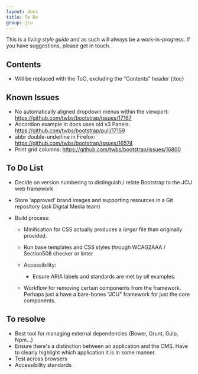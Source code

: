 ```yaml
---
layout: docs
title: To Do
group: jcu
---
```


This is a *living style guide* and as such will always be a work-in-progress.
If you have suggestions, please get in touch.

## Contents

* Will be replaced with the ToC, excluding the "Contents" header
{:toc}


## Known Issues

* No automatically aligned dropdown menus within the viewport:
  <https://github.com/twbs/bootstrap/issues/17167>
* Accordion example in docs uses old v3 Panels:
  <https://github.com/twbs/bootstrap/pull/17159>
* abbr double-underline in Firefox:
  <https://github.com/twbs/bootstrap/issues/16574>
* Print grid columns: <https://github.com/twbs/bootstrap/issues/16800>

## To Do List

* Decide on version numbering to distinguish / relate Bootstrap to the JCU web
  framework

* Store 'approved' brand images and supporting resources in a Git repository
  (ask Digital Media team)

* Build process:

  * Minification for CSS actually produces a *larger* file than originally
    provided.

  * Run base templates and CSS styles through WCAG2AAA / Section508 checker or
    linter

  * Accessibility:

    * Ensure ARIA labels and standards are met by *all* examples.

  * Workflow for removing certain components from the framework.  Perhaps just a
    have a bare-bones "JCU" framework for just the core components.

## To resolve

* Best tool for managing external dependencies (Bower, Grunt, Gulp, Npm...)
* Ensure there's a distinction between an application and the CMS.  Have to
  clearly highlight which application it is in some manner.
* Test across browsers
* Accessibility standards


